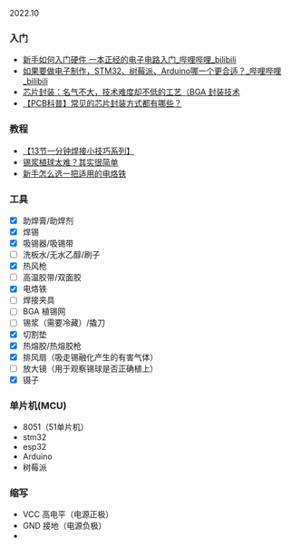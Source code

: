 2022.10

### 入门

- [新手如何入门硬件 一本正经的电子电路入门_哔哩哔哩_bilibili](https://www.bilibili.com/video/BV1k3411W7qx)
- [如果要做电子制作，STM32、树莓派、Arduino哪一个更合适？_哔哩哔哩_bilibili](https://www.bilibili.com/video/BV1fW4y1y7if)
- [芯片封装：名气不大，技术难度却不低的工艺（BGA 封装技术](https://www.bilibili.com/video/BV1oU4y1z7vE)
- [【PCB科普】常见的芯片封装方式都有哪些？](https://www.bilibili.com/video/BV1fL4y1v7Nz)

### 教程

- [【13节一分钟焊接小技巧系列】](https://www.bilibili.com/video/BV1wJ411B73v)
- [锡浆植球太难？其实很简单](https://www.bilibili.com/video/BV1Dq4y1373Y)
- [新手怎么选一把适用的电烙铁](https://www.bilibili.com/video/BV11q4y1x735)

### 工具

- [x] 助焊膏/助焊剂
- [x] 焊锡
- [x] 吸锡器/吸锡带
- [ ] 洗板水/无水乙醇/刷子
- [x] 热风枪
- [ ] 高温胶带/双面胶
- [x] 电烙铁
- [ ] 焊接夹具
- [ ] BGA 植锡网
- [ ] 锡浆（需要冷藏）/撬刀
- [x] 切割垫
- [x] 热熔胶/热熔胶枪
- [x] 排风扇（吸走锡融化产生的有害气体）
- [ ] 放大镜（用于观察锡球是否正确植上）
- [x] 镊子

### 单片机(MCU)

- 8051（51单片机）
- stm32
- esp32
- Arduino
- 树莓派

### 缩写

- VCC 高电平（电源正极）
- GND 接地（电源负极）
- 
